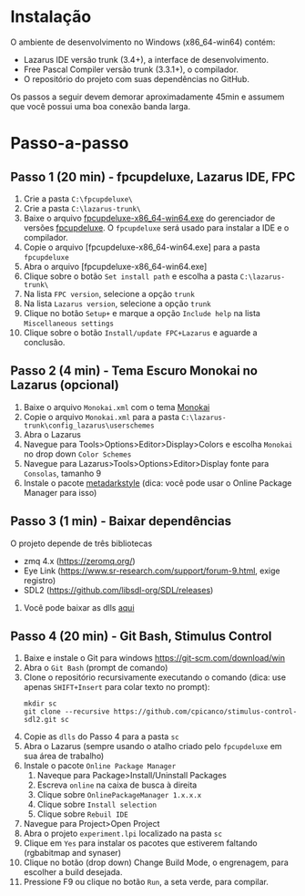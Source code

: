 # Instalação

O ambiente de desenvolvimento no Windows (x86_64-win64) contém:

- Lazarus IDE versão trunk (3.4+), a interface de desenvolvimento.
- Free Pascal Compiler versão trunk (3.3.1+), o compilador.
- O repositório do projeto com suas dependências no GitHub.

Os passos a seguir devem demorar aproximadamente 45min e assumem que você possui uma boa conexão banda larga.

# Passo-a-passo

## Passo 1 (20 min) - fpcupdeluxe, Lazarus IDE, FPC
1. Crie a pasta `C:\fpcupdeluxe\`
2. Crie a pasta `C:\lazarus-trunk\`
3. Baixe o arquivo [fpcupdeluxe-x86_64-win64.exe](https://github.com/LongDirtyAnimAlf/fpcupdeluxe/releases/download/v2.4.0e/fpcupdeluxe-x86_64-win64.exe) do gerenciador de versões [fpcupdeluxe](https://github.com/LongDirtyAnimAlf/fpcupdeluxe/releases). O `fpcupdeluxe` será usado para instalar a IDE e o compilador.
4. Copie o arquivo [fpcupdeluxe-x86_64-win64.exe] para a pasta `fpcupdeluxe`
5. Abra o arquivo [fpcupdeluxe-x86_64-win64.exe]
6. Clique sobre o botão `Set install path` e escolha a pasta `C:\lazarus-trunk\`
7. Na lista `FPC version`, selecione a opção `trunk`
8. Na lista `Lazarus version`, selecione a opção `trunk`
9. Clique no botão `Setup+` e marque a opção `Include help` na lista `Miscellaneous settings`
10. Clique sobre o botão `Install/update FPC+Lazarus` e aguarde a conclusão.

## Passo 2 (4 min) - Tema Escuro Monokai no Lazarus (opcional)
1. Baixe o arquivo `Monokai.xml` com o tema [Monokai](https://wiki.freepascal.org/UserSuppliedSchemeSettings)
2. Copie o arquivo `Monokai.xml` para a pasta `C:\lazarus-trunk\config_lazarus\userschemes`
3. Abra o Lazarus
4. Navegue para Tools>Options>Editor>Display>Colors e escolha `Monokai` no drop down `Color Schemes`
5. Navegue para Lazarus>Tools>Options>Editor>Display fonte para `Consolas`, tamanho 9
6. Instale o pacote [metadarkstyle](https://github.com/zamtmn/metadarkstyle) (dica: você pode usar o Online Package Manager para isso)

## Passo 3 (1 min) - Baixar dependências
O projeto depende de três bibliotecas

- zmq 4.x (https://zeromq.org/)
- Eye Link (https://www.sr-research.com/support/forum-9.html, exige registro)
- SDL2 (https://github.com/libsdl-org/SDL/releases)

1. Você pode baixar as dlls [aqui](https://drive.google.com/drive/folders/1DVSJrth2xP6rerUs1RnUYDRQWJoM7YhA?usp=sharing)


## Passo 4 (20 min) - Git Bash, Stimulus Control
1. Baixe e instale o Git para windows https://git-scm.com/download/win
2. Abra o `Git Bash` (prompt de comando)
3. Clone o repositório recursivamente executando o comando (dica: use apenas `SHIFT+Insert` para colar texto no prompt):
    ```
    mkdir sc
    git clone --recursive https://github.com/cpicanco/stimulus-control-sdl2.git sc
    ```
4. Copie as `dlls` do Passo 4 para a pasta `sc`
5. Abra o Lazarus (sempre usando o atalho criado pelo `fpcupdeluxe` em sua área de trabalho)
6. Instale o pacote `Online Package Manager`
   1. Naveque para Package>Install/Uninstall Packages
   2. Escreva `online` na caixa de busca à direita
   3. Clique sobre `OnlinePackageManager 1.x.x.x`
   4. Clique sobre `Install selection`
   5. Clique sobre `Rebuil IDE`
7. Navegue para Project>Open Project
8. Abra o projeto `experiment.lpi` localizado na pasta `sc`
9. Clique em `Yes` para instalar os pacotes que estiverem faltando (rgbabitmap and synaser)
10. Clique no botão (drop down) Change Build Mode, o engrenagem, para escolher a build desejada.
11. Pressione F9 ou clique no botão `Run`, a seta verde, para compilar.